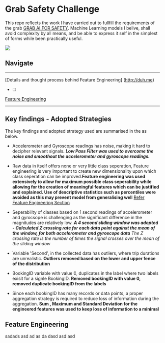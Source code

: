 # Grab Safety Challenge

This repo reflects the work I have carried out to fullfill the requirements of the grab [GRAB AI FOR SAFETY](https://www.aiforsea.com/safety). Machine Learning models I belive, shall avoid complexity by all means, and be able to express it self in the simplest of forms while been practically useful.

![](https://i.ibb.co/wBSJbXw/sssss.png)



## Navigate

---

[Details and thought process behind Feature Engineering] (http://duh.me)

- [ ] 

[Feature Engineering](sss)

---





## Key findings - Adopted Strategies

The key findings and adopted strategy used are summarised in the as below.

- Accelerometer and Gyroscope readings has noise, making it hard to decipher relevant signals. ***Low Pass Filter was used to overcome the noise and smoothout the accelerometer and gyroscope readings.***

- Raw data in itself offers none or very little class seperation, Feature engineering is very important to create new dimensionality upon which class seperation can be improved.**Feature engineering was used extensively to allow for maximum possible class seperability while allowing for the creation of meaningful features which can be justified and explained. Use of descriptive statistics such as percentiles were avoided as this may prevent model from generalising well** [Refer Feature Engineering Section](#feature-engineering)

- Seperability of classes based on 1 second readings of accelerometer and gyrocsope is challenging as the significant difference in the magnitudes are relatively low. ***A 4 second sliding window was adopted - Calculated Z crossing rate for each data point against the mean of the window, for both accelerometer and gyroscope data*** *The Z crossing rate is the number of times the signal crosses over the mean of the sliding window*

- Variable 'Second', in the collected data has outliers, where trip durations are unrealistic. **Outliers removed based on the lower and upper fence of the distribution**

- BookingID variable with value 0, duplicates in the label where two labels exisit for a signle BookingID. **Removed bookingID with value 0, removed duplicate bookingID from the labels**

- Since each bookingID has many records or data points, a proper aggregation strategy is required to reduce loss of information during the aggregation. **Sum , Maximum and Standard Deviation for the engineered features was used to keep loss of information to a minimal**

## Feature Engineering

sadads asd ad as da dasd asd asd 
